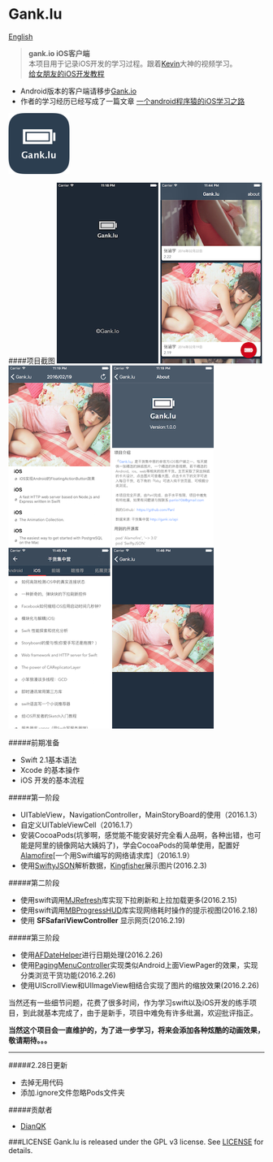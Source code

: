 # Gank.lu
[English](README-EN.md)
>**gank.io iOS客户端**  
>本项目用于记录iOS开发的学习过程。跟着[Kevin](https://github.com/kevinzhow)大神的视频学习。  
>[给女朋友的iOS开发教程](http://www.bilibili.com/video/av2953140/)

- Android版本的客户端请移步[Gank.io](https://github.com/Panl/Gank.io)
- 作者的学习经历已经写成了一篇文章 [一个android程序猿的iOS学习之路](https://panl.github.io/2016/03/02/android-to-ios/)

![](screenshots/appIcon.png)

####项目截图
![](screenshots/gank_ios_1.png)
![](screenshots/gank_ios_2.png)
![](screenshots/gank_ios_3.png)
![](screenshots/gank_ios_4.png)
![](screenshots/gank_ios_5.png)
![](screenshots/gank_ios_6.png)

#####前期准备
- Swift 2.1基本语法
- Xcode 的基本操作
- iOS 开发的基本流程


#####第一阶段
- UITableView，NavigationController，MainStoryBoard的使用（2016.1.3）
- 自定义UITableViewCell（2016.1.7）
- 安装CocoaPods(坑爹啊，感觉能不能安装好完全看人品啊，各种出错，也可能是阿里的镜像网站大姨妈了)，学会CocoaPods的简单使用，配置好[Alamofire](https://github.com/Alamofire/Alamofire)[一个用Swift编写的网络请求库]（2016.1.9）  
- 使用[SwiftyJSON](https://github.com/SwiftyJSON/SwiftyJSON)解析数据，[Kingfisher](https://github.com/onevcat/Kingfisher)展示图片(2016.2.3)

#####第二阶段
- 使用swift调用[MJRefresh](https://github.com/CoderMJLee/MJRefresh)库实现下拉刷新和上拉加载更多(2016.2.15)  
- 使用swift调用[MBProgressHUD](https://github.com/jdg/MBProgressHUD)库实现网络耗时操作的提示视图(2016.2.18)
- 使用 **SFSafariViewController** 显示网页(2016.2.19)

#####第三阶段
- 使用[AFDateHelper](https://github.com/melvitax/AFDateHelper)进行日期处理(2016.2.26)
- 使用[PagingMenuController](https://github.com/kitasuke/PagingMenuController)实现类似Android上面ViewPager的效果，实现分类浏览干货功能(2016.2.26)
- 使用UIScrollView和UIImageView相结合实现了图片的缩放效果(2016.2.26)

当然还有一些细节问题，花费了很多时间，作为学习swift以及iOS开发的练手项目，到此就基本完成了，由于是新手，项目中难免有许多纰漏，欢迎批评指正。

**当然这个项目会一直维护的，为了进一步学习，将来会添加各种炫酷的动画效果，敬请期待。。。**

---------
#####2.28日更新
- 去掉无用代码
- 添加.ignore文件忽略Pods文件夹


#####贡献者
- [DianQK](https://github.com/DianQK)

###LICENSE
Gank.lu is released under the GPL v3 license. See [LICENSE](LICENSE) for details.
